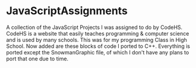 # JavaScriptAssignments
A collection of the JavaScript Projects I was assigned to do by CodeHS. CodeHS is a website that easily teaches programming & computer science and is used by many schools. This was for my programming Class in High School. Now added are these blocks of code I ported to C++. Everything is ported except the SnowmanGraphic file, of which I don't have any plans to port that one due to time.
